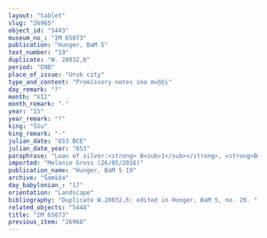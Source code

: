 ```yaml
---
layout: "tablet"
slug: "26965"
object_id: "5443"
museum_no_: "IM 65073"
publication: "Hunger, BaM 5"
text_number: "19"
duplicate: "W. 20032,6"
period: "ENB"
place_of_issue: "Uruk city"
type_and_content: "Promissory notes ina muẖẖi"
day_remark: "?"
month: "VII"
month_remark: "-"
year: "15"
year_remark: "?"
king: "Ššu"
king_remark: "-"
julian_date: "653 BCE"
julian_date_year: "653"
paraphrase: "Loan of silver:<strong> B<sub>1</sub></strong>, <strong>B<sub>2</sub> </strong>and<strong> B<sub>3</sub></strong> owe <strong>A</strong> &frac12; mina of silver. The debt will bear an (monthly) interest of 3/4 shekel (15% p.a.). <strong>B<sub>1</sub></strong>, <strong>B<sub>2</sub> </strong>and<strong> B<sub>3 </sub></strong>guarantee (<em>pūtu na&scaron;&ucirc;</em>) for each other. The debt is secured by a pledge in terms of the prebend of the baker (<em>nuhatimmūtu</em>) before Kanisurra for 16 days. 3 witnesses and the scribe.<br /> &nbsp;<br /> <strong>A</strong> = Erē&scaron;u/Nab&ucirc;-bēlani; <strong>B<sub>1</sub></strong>= Kabtāya; <strong>B<sub>2</sub> </strong>= Dumqāya; <strong>B<sub>3</sub></strong> = Nab&ucirc;-zēru-u&scaron;ab&scaron;i; Scribe = Nidintu/&Scaron;umāya<br /> &nbsp;"
imported: "Melanie Gross (26/05/2016)"
publication_name: "Hunger, BaM 5 19"
archive: "Šamšēa"
day_babylonian_: "17"
orientation: "Landscape"
bibliography: "Duplicate W.20032,6: edited in Hunger, BaM 5, no. 20. "
related_objects: "5444"
title: "IM 65073"
previous_item: "26968"
---
```


